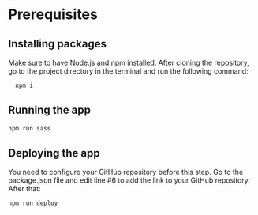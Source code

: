 # Prerequisites
## Installing packages
Make sure to have Node.js and npm installed. After cloning the repository, go to the project directory in the terminal and run the following command:
```bash
  npm i 
``` 
## Running the app
```bash
npm run sass
```
## Deploying the app
You need to configure your GitHub repository before this step.
Go to the package.json file and edit line #6 to add the link to your GitHub repository.
After that:
```bash
npm run deploy
```
